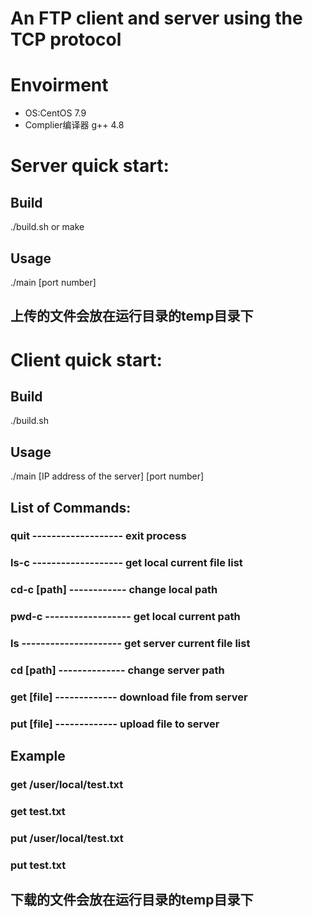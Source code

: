 # An FTP client and server using the TCP protocol 

# Envoirment
- OS:CentOS 7.9
- Complier编译器 g++ 4.8

# Server quick start:

## Build 
./build.sh
or
make

## Usage
./main [port number]

## 上传的文件会放在运行目录的temp目录下


# Client quick start:

## Build
./build.sh

## Usage
./main [IP address of the server] [port number]

## List of Commands:
### quit ------------------- exit process
### ls-c	------------------- get local current file list
### cd-c [path]	------------ change local path
### pwd-c ------------------ get local current path
### ls --------------------- get server current file list
### cd [path] -------------- change server path
### get [file] ------------- download file from server
### put [file] ------------- upload file to server

## Example
### get /user/local/test.txt
### get test.txt

### put /user/local/test.txt
### put test.txt

## 下载的文件会放在运行目录的temp目录下
